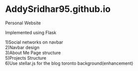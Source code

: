 AddySridhar95.github.io
=======================

Personal Website

Implemented using Flask<br>

1)Social networks on navbar<br>
2)Navbar design<br>
3)About Me Page structure<br>
5)Projects Structure<br>
6)Use stellar.js for the blog toronto background(enhancement)<br>